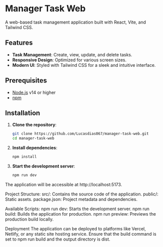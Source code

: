 # Manager Task Web

A web-based task management application built with React, Vite, and Tailwind CSS.

## Features

- **Task Management**: Create, view, update, and delete tasks.
- **Responsive Design**: Optimized for various screen sizes.
- **Modern UI**: Styled with Tailwind CSS for a sleek and intuitive interface.

## Prerequisites

- [Node.js](https://nodejs.org/) v14 or higher
- [npm](https://www.npmjs.com/)

## Installation

1. **Clone the repository**:

   ```bash
   git clone https://github.com/Lucasdias067/manager-task-web.git
   cd manager-task-web

2. **Install dependencies**:
   
    ```bash
    npm install

3. **Start the development server**:

    ```bash
    npm run dev

The application will be accessible at http://localhost:5173.

Project Structure:
    src/: Contains the source code of the application.
    public/: Static assets.
    package.json: Project metadata and dependencies.

Available Scripts:
    npm run dev: Starts the development server.
    npm run build: Builds the application for production.
    npm run preview: Previews the production build locally.

Deployment
The application can be deployed to platforms like Vercel, Netlify, or any static site hosting service. Ensure that the build command is set to npm run build and the output directory is dist.

